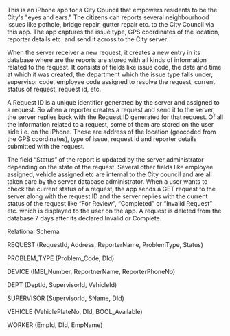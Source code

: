 This is an iPhone app for a City Council that empowers residents to be the City's "eyes and ears." The citizens can reports several neighbourhood issues like pothole, bridge repair, gutter repair etc. to the City Council via this app. The app captures the issue type, GPS coordinates of the location, reporter details etc. and send it across to the City server. 

When the server receiver a new request, it creates a new entry in its database where are the reports are stored with all kinds of information related to the request. It consists of fields like issue code, the date and time at which it was created, the department which the issue type falls under, supervisor code, employee code assigned to resolve the request, current status of request, request id, etc.

A Request ID is a unique identifier generated by the server and assigned to a request. So when a reporter creates a request and send it to the server, the server replies back with the Request ID generated for that request. Of all the information related to a request, some of them are stored on the user side i.e. on the iPhone. These are address of the location (geocoded from the GPS coordinates), type of issue, request id and reporter details submitted with the request. 

The field “Status” of the report is updated by the server administrator depending on the state of the request. Several other fields like employee assigned, vehicle assigned etc are internal to the City council and are all taken care by the server database administrator. When a user wants to check the current status of a request, the app sends a GET request to the server along with the request ID and the server replies with the current status of the request like “For Review”, “Completed” or “Invalid Request” etc. which is displayed to the user on the app. A request is deleted from the database 7 days after its declared Invalid or Complete. 

Relational Schema

REQUEST (RequestId, Address, ReporterName, ProblemType, Status)

PROBLEM_TYPE (Problem_Code, DId)

DEVICE (IMEI_Number, ReportnerName, ReporterPhoneNo)

DEPT (DeptId, SupervisorId, VehicleId)

SUPERVISOR (SupervisorId, SName, DId)

VEHICLE (VehiclePlateNo, DId, BOOL_Available)

WORKER (EmpId, DId, EmpName)
